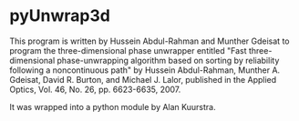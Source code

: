 # pyUnwrap3d

This program is written by Hussein Abdul-Rahman and Munther Gdeisat to program the three-dimensional phase unwrapper entitled "Fast three-dimensional phase-unwrapping algorithm based on sorting by reliability following a noncontinuous path" by  Hussein Abdul-Rahman, Munther A. Gdeisat, David R. Burton, and Michael J. Lalor, published in the Applied Optics, Vol. 46, No. 26, pp. 6623-6635, 2007.  

It was wrapped into a python module by Alan Kuurstra.
